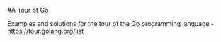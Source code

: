 #A Tour of Go

Examples and solutions for the tour of the Go programming language - https://tour.golang.org/list
